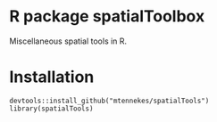# R package spatialToolbox

Miscellaneous spatial tools in R.

# Installation
```{r}
devtools::install_github("mtennekes/spatialTools")
library(spatialTools)
```


